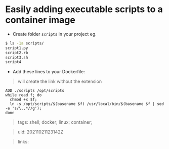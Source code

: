 # Easily adding executable scripts to a container image

- Create folder `scripts` in your project 
eg.
```bash
$ ls -1a scripts/
script1.py
script2.rb
script3.sh
script4
```
- Add these lines to your Dockerfile:
> will create the link without the extension
```
ADD ./scripts /opt/scripts
while read f; do
  chmod +x $f;
  ln -s /opt/scripts/$(basename $f) /usr/local/bin/$(basename $f | sed -e 's/\..*//g');
done
```

> tags: shell; docker; linux; container;

> uid: 20211021123142Z

> links: 

